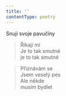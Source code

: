 ```yaml
---
title: ''
contentType: poetry
---
```


>   

>   

Snuji svoje pavučiny

> Říkají mi  
> Je to tak smutné  
> je to tak smutné

> Přiznávám se  
> Jsem veselý pes  
> Ale někde  
> musím bydlet
